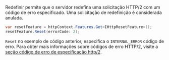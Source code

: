 Redefinir permite que o servidor redefina uma solicitação HTTP/2 com um código de erro especificado. Uma solicitação de redefinição é considerada anulada.

```csharp
var resetFeature = httpContext.Features.Get<IHttpResetFeature>();
resetFeature.Reset(errorCode: 2);
```

`Reset` no exemplo de código anterior, especifica o `INTERNAL_ERROR` código de erro. Para obter mais informações sobre códigos de erro HTTP/2, visite a [seção código de erro de especificação http/2](https://tools.ietf.org/html/rfc7540#page-50).